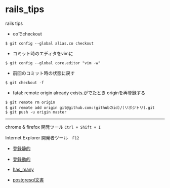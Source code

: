 rails_tips
==========

rails tips

- ooでcheckout

`$ git config --global alias.co checkout`


- コミット時のエディタをvimに

`$ git config --global core.editor "vim -w"`

- 前回のコミット時の状態に戻す

`$ git checkout -f`

- fatal: remote origin already exists.がでたとき
originを再登録する

```
$ git remote rm origin
$ git remote add origin git@github.com:(githubのid)/(リポジトリ).git
$ git push -u origin master
```
***
chrome & firefox 開発ツール `Ctrl + Shift + I`

Internet Explorer 開発者ツール　`F12`

- [登録静的](http://railstutorial.jp/chapters/filling-in-the-layout?version=4.0#sec-user_signup)

- [登録動的](http://railstutorial.jp/chapters/sign-up?version=4.0#top)



- [has_many](http://railstutorial.jp/chapters/a-demo-app?version=4.0#sec-demo_user_has_many_microposts)

- [postgresql文書](http://www.postgresql.jp/document/9.2/html/index.html)

